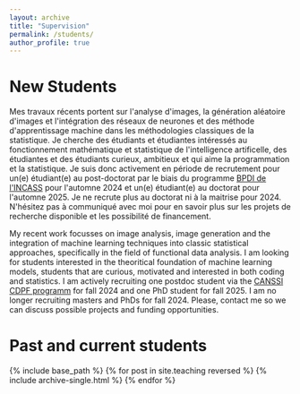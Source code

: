 ```yaml
---
layout: archive
title: "Supervision"
permalink: /students/
author_profile: true
---
```


# New Students

Mes travaux récents portent sur l'analyse d'images, la génération aléatoire d'images et l'intégration des réseaux de neurones et des méthode d'apprentissage machine dans les méthodologies classiques de la statistique. Je cherche des étudiants et étudiantes intéressés au fonctionnement mathématique et statistique de l'intelligence artificelle, des étudiantes et des étudiants curieux, ambitieux et qui aime la programmation et la statistique. Je suis donc activement en période de recrutement pour un(e) étudiant(e) au post-doctorat par le biais du programme [BPDI de l'INCASS](https://incass.ca/programmes/bourses-postdoctorales-distinguees/) pour l'automne 2024 et un(e) étudiant(e) au doctorat pour l'automne 2025. Je ne recrute plus au doctorat ni à la maitrise pour 2024. N'hésitez pas à communiqué avec moi pour en savoir plus sur les projets de recherche disponible et les possibilité de financement.

My recent work focusses on image analysis, image generation and the integration of machine learning techniques into classic statistical approaches, specifically in the field of functional data analysis. I am looking for students interested in the theoritical foundation of machine learning models, students that are curious, motivated and interested in both coding and statistics. I am actively recruiting one postdoc student via the [CANSSI CDPF programm](https://canssi.ca/program/distinguished-postdoctoral-fellowships/) for fall 2024 and one PhD student for fall 2025. I am no longer recruiting masters and PhDs for fall 2024. Please, contact me so we can discuss possible projects and funding opportunities. 
  
Past and current students
======

{% include base_path %}
{% for post in site.teaching reversed %}
  {% include archive-single.html %}
{% endfor %}


